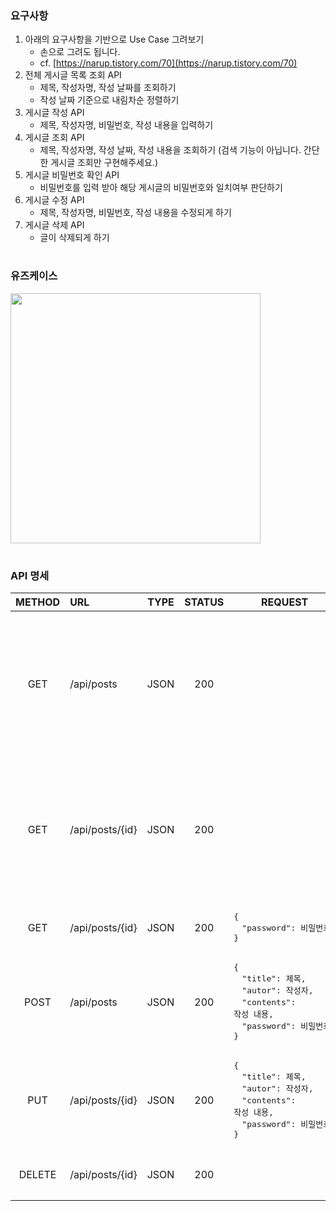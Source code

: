 ### **요구사항**

1. 아래의 요구사항을 기반으로 Use Case 그려보기
   - 손으로 그려도 됩니다.
   - cf. [https://narup.tistory.com/70](https://narup.tistory.com/70)
2. 전체 게시글 목록 조회 API
   - 제목, 작성자명, 작성 날짜를 조회하기
   - 작성 날짜 기준으로 내림차순 정렬하기
3. 게시글 작성 API
   - 제목, 작성자명, 비밀번호, 작성 내용을 입력하기
4. 게시글 조회 API
   - 제목, 작성자명, 작성 날짜, 작성 내용을 조회하기
     (검색 기능이 아닙니다. 간단한 게시글 조회만 구현해주세요.)
5. 게시글 비밀번호 확인 API
   - 비밀번호를 입력 받아 해당 게시글의 비밀번호와 일치여부 판단하기
6. 게시글 수정 API
   - 제목, 작성자명, 비밀번호, 작성 내용을 수정되게 하기
7. 게시글 삭제 API
   - 글이 삭제되게 하기

#  
### 유즈케이스
<img src="https://user-images.githubusercontent.com/15075501/180895854-c4400dd1-4874-48ef-90f9-5d6cef358be5.png" height="400px" />

#  
### API 명세
| METHOD | URL | TYPE | STATUS | REQUEST | RESPONSE | DESCRIPTION |
|:---:|:---|:---:|:---:|---|---|:---:|
| GET | /api/posts | JSON | 200 | | <pre>{<br/>　"data": [<br/>　　{<br/>　　　"title": 제목,<br/>　　　"autor": 작성자,<br/>　　　"createdAt": 작성 날짜<br/>　　}<br/>　]<br/>}</pre> | 전체 게시글 목록 조회 |
| GET | /api/posts/{id} | JSON | 200 | | <pre>{<br/>　"data": {<br/>　　"title": 제목,<br/>　　"autor": 작성자,<br/>　　"contents": 작성 내용,<br/>　　"createdAt": 작성 날짜,<br/>　　"modifiedAt": 수정 날짜<br/>　}<br/>}</pre> | 게시글 조회 |
| GET | /api/posts/{id} | JSON | 200 | <pre>{<br/>　"password": 비밀번호 <br/>}</pre> | <pre>{<br/>　"msg": "비밀번호가 일치합니다."<br/>}</pre> | 게시글 비밀번호 확인 |
| POST | /api/posts | JSON | 200 | <pre>{<br/>　"title": 제목,<br/>　"autor": 작성자,<br/>　"contents": 작성 내용,<br/>　"password": 비밀번호<br/>}</pre> | <pre>{<br/>　"msg": "작성 성공"<br/>}</pre> | 게시글 작성 |
| PUT | /api/posts/{id} | JSON | 200 | <pre>{<br/>　"title": 제목,<br/>　"autor": 작성자,<br/>　"contents": 작성 내용,<br/>　"password": 비밀번호<br/>}</pre> | <pre>{<br/>　"msg": "수정 성공"<br/>}</pre> | 게시글 수정 |
| DELETE | /api/posts/{id} | JSON | 200 | | <pre>{<br/>　"msg": "삭제 성공"<br/>}</pre> | 게시글 삭제 |